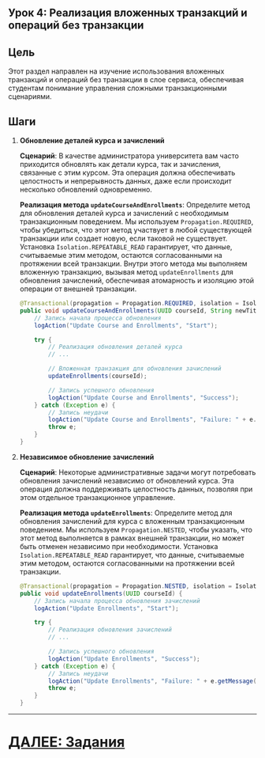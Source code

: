 ## Урок 4: Реализация вложенных транзакций и операций без транзакции

## Цель

Этот раздел направлен на изучение использования вложенных транзакций и операций без транзакции в слое сервиса, обеспечивая студентам понимание управления сложными транзакционными сценариями.

## Шаги

1. **Обновление деталей курса и зачислений**

   **Сценарий**: В качестве администратора университета вам часто приходится обновлять как детали курса, так и зачисления, связанные с этим курсом. Эта операция должна обеспечивать целостность и непрерывность данных, даже если происходит несколько обновлений одновременно.

   **Реализация метода `updateCourseAndEnrollments`**: Определите метод для обновления деталей курса и зачислений с необходимым транзакционным поведением. Мы используем `Propagation.REQUIRED`, чтобы убедиться, что этот метод участвует в любой существующей транзакции или создает новую, если таковой не существует. Установка `Isolation.REPEATABLE_READ` гарантирует, что данные, считываемые этим методом, остаются согласованными на протяжении всей транзакции. Внутри этого метода мы выполняем вложенную транзакцию, вызывая метод `updateEnrollments` для обновления зачислений, обеспечивая атомарность и изоляцию этой операции от внешней транзакции.

   ```java
   @Transactional(propagation = Propagation.REQUIRED, isolation = Isolation.REPEATABLE_READ)
   public void updateCourseAndEnrollments(UUID courseId, String newTitle) {
       // Запись начала процесса обновления
       logAction("Update Course and Enrollments", "Start");

       try {
           // Реализация обновления деталей курса
           // ...

           // Вложенная транзакция для обновления зачислений
           updateEnrollments(courseId);

           // Запись успешного обновления
           logAction("Update Course and Enrollments", "Success");
       } catch (Exception e) {
           // Запись неудачи
           logAction("Update Course and Enrollments", "Failure: " + e.getMessage());
           throw e;
       }
   }
   ```

2. **Независимое обновление зачислений**

   **Сценарий**: Некоторые административные задачи могут потребовать обновления зачислений независимо от обновлений курса. Эта операция должна поддерживать целостность данных, позволяя при этом отдельное транзакционное управление.

   **Реализация метода `updateEnrollments`**: Определите метод для обновления зачислений для курса с вложенным транзакционным поведением. Мы используем `Propagation.NESTED`, чтобы указать, что этот метод выполняется в рамках внешней транзакции, но может быть отменен независимо при необходимости. Установка `Isolation.REPEATABLE_READ` гарантирует, что данные, считываемые этим методом, остаются согласованными на протяжении всей транзакции.

   ```java
   @Transactional(propagation = Propagation.NESTED, isolation = Isolation.REPEATABLE_READ)
   public void updateEnrollments(UUID courseId) {
       // Запись начала процесса обновления зачислений
       logAction("Update Enrollments", "Start");

       try {
           // Реализация обновления зачислений
           // ...

           // Запись успешного обновления
           logAction("Update Enrollments", "Success");
       } catch (Exception e) {
           // Запись неудачи
           logAction("Update Enrollments", "Failure: " + e.getMessage());
           throw e;
       }
   }
   ```

---

# [ДАЛЕЕ: Задания](../../lab-work.md)
